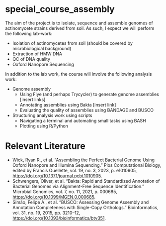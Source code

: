 # special_course_assembly
The aim of the project is to isolate, sequence and assemble genomes of actinomycete strains derived from soil. As such, I expect we will perform the following lab-work:
- Isolation of actinomycetes from soil (should be covered by microbiological background)
- Extraction of HMW DNA
- QC of DNA quality
- Oxford Nanopore Sequencing

In addition to the lab work, the course will involve the following analysis work:
- Genome assembly
	- Using Flye (and perhaps Trycycler) to generate genome assemblies [insert links]
	- Annotating assemblies using Bakta [insert link]
	- Evaluating the quality of assemblies using BANDAGE and BUSCO
- Structuring analysis work using scripts
	- Navigating a terminal and automating small tasks using BASH
	- Plotting using R/Python

# Relevant Literature
- Wick, Ryan R., et al. “Assembling the Perfect Bacterial Genome Using Oxford Nanopore and Illumina Sequencing.” Plos Computational Biology, edited by Francis Ouellette, vol. 19, no. 3, 2023, p. e1010905, https://doi.org/10.1371/journal.pcbi.1010905. 
- Schwengers, Oliver, et al. “Bakta: Rapid and Standardized Annotation of Bacterial Genomes via Alignment-Free Sequence Identification.” Microbial Genomics, vol. 7, no. 11, 2021, p. 000685, https://doi.org/10.1099/MGEN.0.000685.
- Simão, Felipe A., et al. “BUSCO: Assessing Genome Assembly and Annotation Completeness with Single-Copy Orthologs.” Bioinformatics, vol. 31, no. 19, 2015, pp. 3210–12, https://doi.org/10.1093/bioinformatics/btv351.
